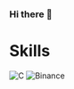 ### Hi there 👋

<!--
**Oranjus/Oranjus** is a ✨ _special_ ✨ repository because its `README.md` (this file) appears on your GitHub profile.

Here are some ideas to get you started:

- 🔭 I’m currently working on ...
- 🌱 I’m currently learning ...
- 👯 I’m looking to collaborate on ...
- 🤔 I’m looking for help with ...
- 💬 Ask me about ...
- 📫 How to reach me: ...
- 😄 Pronouns: ...
- ⚡ Fun fact: ...
-->
# Skills
![C](https://img.shields.io/badge/c-%2300599C.svg?style=for-the-badge&logo=c&logoColor=white)
![Binance](https://img.shields.io/badge/Binance-FCD535?style=for-the-badge&logo=binance&logoColor=white)
